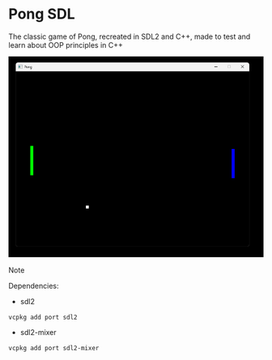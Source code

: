 # Pong SDL
The classic game of Pong, recreated in SDL2 and C++, made to test and learn about OOP principles in C++

![Screenshot](docs/img/screenshot.png)

> [!NOTE]
> Dependencies:
> 
> - sdl2
> ```
> vcpkg add port sdl2
> ```
> - sdl2-mixer
> ```
> vcpkg add port sdl2-mixer
> ```

